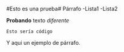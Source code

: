 #Esto es una prueba#
Párrafo
-Lista1
-Lista2

__Probando__ texto _diferente_

~~~
Esto sería código
~~~

Y aqui un ejemplo de párrafo.
